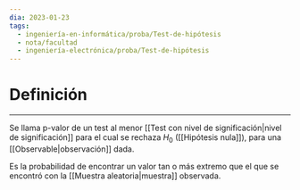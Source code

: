```yaml
---
dia: 2023-01-23
tags:
  - ingeniería-en-informática/proba/Test-de-hipótesis
  - nota/facultad
  - ingeniería-electrónica/proba/Test-de-hipótesis
---
```

# Definición
---
Se llama p-valor de un test al menor [[Test con nivel de significación|nivel de significación]] para el cual se rechaza $H_0$ ([[Hipótesis nula]]), para una [[Observable|observación]] dada.

Es la probabilidad de encontrar un valor tan o más extremo que el que se encontró con la [[Muestra aleatoria|muestra]] observada.
